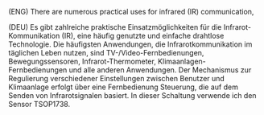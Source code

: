 (ENG)   There are numerous practical uses for infrared (IR) communication,


(DEU)   Es gibt zahlreiche praktische Einsatzmöglichkeiten für die Infrarot-Kommunikation (IR), eine häufig genutzte und einfache drahtlose Technologie.  Die häufigsten Anwendungen, die Infrarotkommunikation im täglichen Leben nutzen, sind TV-/Video-Fernbedienungen, Bewegungssensoren, Infrarot-Thermometer, Klimaanlagen-Fernbedienungen und alle anderen Anwendungen. Der Mechanismus zur Regulierung verschiedener Einstellungen zwischen Benutzer und Klimaanlage erfolgt über eine Fernbedienung Steuerung, die auf dem Senden von Infrarotsignalen basiert. In dieser Schaltung verwende ich den Sensor TSOP1738.

